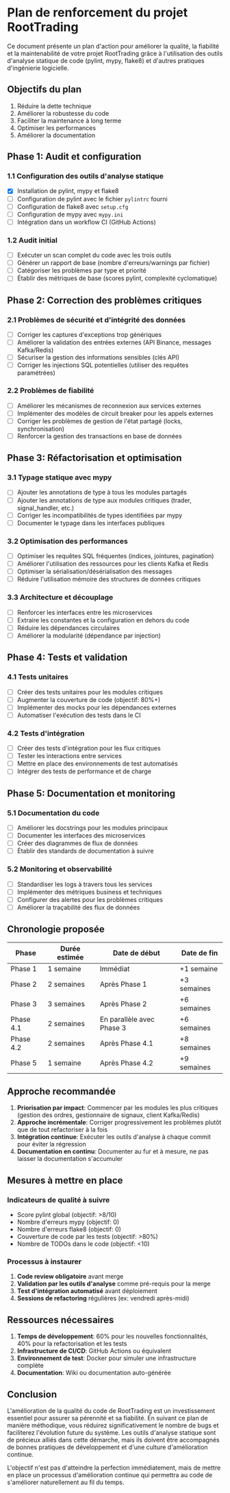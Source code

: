 # Plan de renforcement du projet RootTrading

Ce document présente un plan d'action pour améliorer la qualité, la fiabilité et la maintenabilité de votre projet RootTrading grâce à l'utilisation des outils d'analyse statique de code (pylint, mypy, flake8) et d'autres pratiques d'ingénierie logicielle.

## Objectifs du plan

1. Réduire la dette technique
2. Améliorer la robustesse du code
3. Faciliter la maintenance à long terme
4. Optimiser les performances
5. Améliorer la documentation

## Phase 1: Audit et configuration

### 1.1 Configuration des outils d'analyse statique

- [x] Installation de pylint, mypy et flake8
- [ ] Configuration de pylint avec le fichier `pylintrc` fourni
- [ ] Configuration de flake8 avec `setup.cfg` 
- [ ] Configuration de mypy avec `mypy.ini`
- [ ] Intégration dans un workflow CI (GitHub Actions)

### 1.2 Audit initial

- [ ] Exécuter un scan complet du code avec les trois outils
- [ ] Générer un rapport de base (nombre d'erreurs/warnings par fichier)
- [ ] Catégoriser les problèmes par type et priorité
- [ ] Établir des métriques de base (scores pylint, complexité cyclomatique)

## Phase 2: Correction des problèmes critiques

### 2.1 Problèmes de sécurité et d'intégrité des données

- [ ] Corriger les captures d'exceptions trop génériques
- [ ] Améliorer la validation des entrées externes (API Binance, messages Kafka/Redis)
- [ ] Sécuriser la gestion des informations sensibles (clés API)
- [ ] Corriger les injections SQL potentielles (utiliser des requêtes paramétrées)

### 2.2 Problèmes de fiabilité

- [ ] Améliorer les mécanismes de reconnexion aux services externes
- [ ] Implémenter des modèles de circuit breaker pour les appels externes
- [ ] Corriger les problèmes de gestion de l'état partagé (locks, synchronisation)
- [ ] Renforcer la gestion des transactions en base de données

## Phase 3: Réfactorisation et optimisation

### 3.1 Typage statique avec mypy

- [ ] Ajouter les annotations de type à tous les modules partagés
- [ ] Ajouter les annotations de type aux modules critiques (trader, signal_handler, etc.)
- [ ] Corriger les incompatibilités de types identifiées par mypy
- [ ] Documenter le typage dans les interfaces publiques

### 3.2 Optimisation des performances

- [ ] Optimiser les requêtes SQL fréquentes (indices, jointures, pagination)
- [ ] Améliorer l'utilisation des ressources pour les clients Kafka et Redis
- [ ] Optimiser la sérialisation/désérialisation des messages
- [ ] Réduire l'utilisation mémoire des structures de données critiques

### 3.3 Architecture et découplage

- [ ] Renforcer les interfaces entre les microservices
- [ ] Extraire les constantes et la configuration en dehors du code
- [ ] Réduire les dépendances circulaires
- [ ] Améliorer la modularité (dépendance par injection)

## Phase 4: Tests et validation

### 4.1 Tests unitaires

- [ ] Créer des tests unitaires pour les modules critiques
- [ ] Augmenter la couverture de code (objectif: 80%+)
- [ ] Implémenter des mocks pour les dépendances externes
- [ ] Automatiser l'exécution des tests dans le CI

### 4.2 Tests d'intégration

- [ ] Créer des tests d'intégration pour les flux critiques
- [ ] Tester les interactions entre services
- [ ] Mettre en place des environnements de test automatisés
- [ ] Intégrer des tests de performance et de charge

## Phase 5: Documentation et monitoring

### 5.1 Documentation du code

- [ ] Améliorer les docstrings pour les modules principaux
- [ ] Documenter les interfaces des microservices
- [ ] Créer des diagrammes de flux de données
- [ ] Établir des standards de documentation à suivre

### 5.2 Monitoring et observabilité

- [ ] Standardiser les logs à travers tous les services
- [ ] Implémenter des métriques business et techniques
- [ ] Configurer des alertes pour les problèmes critiques
- [ ] Améliorer la traçabilité des flux de données

## Chronologie proposée

| Phase | Durée estimée | Date de début | Date de fin |
|-------|---------------|---------------|------------|
| Phase 1 | 1 semaine | Immédiat | +1 semaine |
| Phase 2 | 2 semaines | Après Phase 1 | +3 semaines |
| Phase 3 | 3 semaines | Après Phase 2 | +6 semaines |
| Phase 4.1 | 2 semaines | En parallèle avec Phase 3 | +6 semaines |
| Phase 4.2 | 2 semaines | Après Phase 4.1 | +8 semaines |
| Phase 5 | 1 semaine | Après Phase 4.2 | +9 semaines |

## Approche recommandée

1. **Priorisation par impact**: Commencer par les modules les plus critiques (gestion des ordres, gestionnaire de signaux, client Kafka/Redis)
2. **Approche incrémentale**: Corriger progressivement les problèmes plutôt que de tout refactoriser à la fois
3. **Intégration continue**: Exécuter les outils d'analyse à chaque commit pour éviter la régression
4. **Documentation en continu**: Documenter au fur et à mesure, ne pas laisser la documentation s'accumuler

## Mesures à mettre en place

### Indicateurs de qualité à suivre

- Score pylint global (objectif: >8/10)
- Nombre d'erreurs mypy (objectif: 0)
- Nombre d'erreurs flake8 (objectif: 0)
- Couverture de code par les tests (objectif: >80%)
- Nombre de TODOs dans le code (objectif: <10)

### Processus à instaurer

1. **Code review obligatoire** avant merge
2. **Validation par les outils d'analyse** comme pré-requis pour la merge
3. **Test d'intégration automatisé** avant déploiement
4. **Sessions de refactoring** régulières (ex: vendredi après-midi)

## Ressources nécessaires

1. **Temps de développement**: 60% pour les nouvelles fonctionnalités, 40% pour la refactorisation et les tests
2. **Infrastructure de CI/CD**: GitHub Actions ou équivalent
3. **Environnement de test**: Docker pour simuler une infrastructure complète
4. **Documentation**: Wiki ou documentation auto-générée

## Conclusion

L'amélioration de la qualité du code de RootTrading est un investissement essentiel pour assurer sa pérennité et sa fiabilité. En suivant ce plan de manière méthodique, vous réduirez significativement le nombre de bugs et faciliterez l'évolution future du système. Les outils d'analyse statique sont de précieux alliés dans cette démarche, mais ils doivent être accompagnés de bonnes pratiques de développement et d'une culture d'amélioration continue.

L'objectif n'est pas d'atteindre la perfection immédiatement, mais de mettre en place un processus d'amélioration continue qui permettra au code de s'améliorer naturellement au fil du temps.